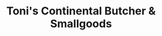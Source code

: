 ---
title: "Toni's Continental Butcher & Smallgoods"
url: /toowoomba/tonis-continental-butcher-und-smallgoods/
shop: Metzgerei
---